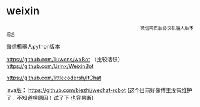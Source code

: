 # weixin
                                                      微信网页版协议机器人版本综合

微信机器人python版本

https://github.com/liuwons/wxBot      （比较活跃）
https://github.com/Urinx/WeixinBot 

https://github.com/littlecodersh/ItChat

java版：
https://github.com/biezhi/wechat-robot          (这个目前好像博主没有维护了，不知道啥原因！试了下 也容易断)

